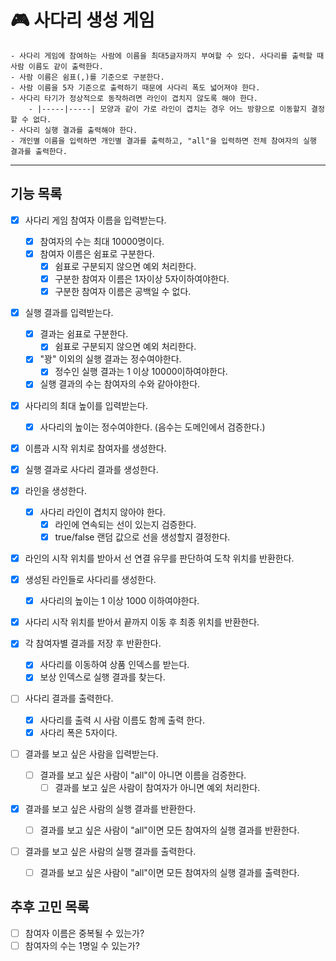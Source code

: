 # 🎮 사다리 생성 게임

```
- 사다리 게임에 참여하는 사람에 이름을 최대5글자까지 부여할 수 있다. 사다리를 출력할 때 사람 이름도 같이 출력한다.
- 사람 이름은 쉼표(,)를 기준으로 구분한다.
- 사람 이름을 5자 기준으로 출력하기 때문에 사다리 폭도 넓어져야 한다.
- 사다리 타기가 정상적으로 동작하려면 라인이 겹치지 않도록 해야 한다.
    - |-----|-----| 모양과 같이 가로 라인이 겹치는 경우 어느 방향으로 이동할지 결정할 수 없다.
- 사다리 실행 결과를 출력해야 한다.
- 개인별 이름을 입력하면 개인별 결과를 출력하고, "all"을 입력하면 전체 참여자의 실행 결과를 출력한다.
```
---
## 기능 목록

- [x] 사다리 게임 참여자 이름을 입력받는다.
  - [x] 참여자의 수는 최대 10000명이다.
  - [x] 참여자 이름은 쉼표로 구분한다.
    - [x] 쉼표로 구분되지 않으면 예외 처리한다.
    - [x] 구분한 참여자 이름은 1자이상 5자이하여야한다.
    - [x] 구분한 참여자 이름은 공백일 수 없다.

- [x] 실행 결과를 입력받는다.
  - [x] 결과는 쉼표로 구분한다.
    - [x] 쉼표로 구분되지 않으면 예외 처리한다.
  - [x] "꽝" 이외의 실행 결과는 정수여야한다.
    - [x] 정수인 실행 결과는 1 이상 10000이하여야한다.
  - [x] 실행 결과의 수는 참여자의 수와 같아야한다.

- [x] 사다리의 최대 높이를 입력받는다.
  - [x] 사다리의 높이는 정수여야한다. (음수는 도메인에서 검증한다.)

- [x] 이름과 시작 위치로 참여자를 생성한다.
- [x] 실행 결과로 사다리 결과를 생성한다.

- [x] 라인을 생성한다.
  - [x] 사다리 라인이 겹치지 않아야 한다.
    - [x] 라인에 연속되는 선이 있는지 검증한다.
    - [x] true/false 랜덤 값으로 선을 생성할지 결정한다. 

- [x] 라인의 시작 위치를 받아서 선 연결 유무를 판단하여 도착 위치를 반환한다.

- [x] 생성된 라인들로 사다리를 생성한다.
  - [x] 사다리의 높이는 1 이상 1000 이하여야한다.
- [x] 사다리 시작 위치를 받아서 끝까지 이동 후 최종 위치를 반환한다.

- [x] 각 참여자별 결과를 저장 후 반환한다.
  - [x] 사다리를 이동하여 상품 인덱스를 받는다.
  - [x] 보상 인덱스로 실행 결과를 찾는다.

- [ ] 사다리 결과를 출력한다.
  - [x] 사다리를 출력 시 사람 이름도 함께 출력 한다.
  - [x] 사다리 폭은 5자이다.

- [ ] 결과를 보고 싶은 사람을 입력받는다.
  - [ ] 결과를 보고 싶은 사람이 "all"이 아니면 이름을 검증한다.
    - [ ] 결과를 보고 싶은 사람이 참여자가 아니면 예외 처리한다.

- [x] 결과를 보고 싶은 사람의 실행 결과를 반환한다.
  - [ ] 결과를 보고 싶은 사람이 "all"이면 모든 참여자의 실행 결과를 반환한다.  

- [ ] 결과를 보고 싶은 사람의 실행 결과를 출력한다.
  - [ ] 결과를 보고 싶은 사람이 "all"이면 모든 참여자의 실행 결과를 출력한다.

## 추후 고민 목록
- [ ] 참여자 이름은 중복될 수 있는가?
- [ ] 참여자의 수는 1명일 수 있는가?
